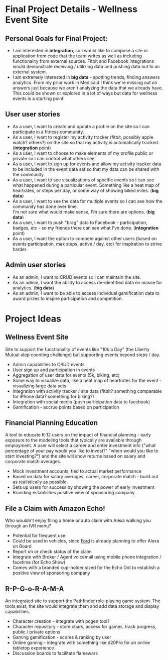 # Final Project Details - Wellness Event Site

## Personal Goals for Final Project:
* I am interested in **integration**, so I would like to compose a site or application from code that the team writes
as well as including functionality from external sources.  Fitbit and Facebook integrations would demonstrate 
receiving / utilizing data and pushing data out to an external system.
* I am extremely interested in **big data** - spotting trends, finding answers analytics.  From my prior work in 
Medicaid I think we're missing out on answers just because we aren't analyzing the data that we already have.  
This could be shown or explored in a lot of ways but data for wellness events is a starting point.

## User user stories
* As a user, I want to create and update a profile on the site so I can participate in a fitness community.
* As a user, I want to register my activity tracker (fitbit, possibly apple watch? others?) on the site so that 
my activity is automatically tracked. (**integration** point)
* As a user, I want to choose to make elements of my profile public or private so I can control what others see
* As a user, I want to sign up for events and allow my activity tracker data to be included in the event data set
so that my data can be shared with the community.
* As a user, I want to see visualizations of specific events so I can see what happened during a particular event.
Something like a heat map of heartrates, or steps per day, or some way of showing biked miles. (**big data**)
* As a user, I want to see the data for multiple events so I can see how the community has done over time.  
I'm not sure what would make sense, I'm sure there are options. (**big data**)
* As a user, I want to push "brag" data to Facebook - participation, badges, etc - so my friends there can see
what I've done. (**integration** point)
* As a user, I want the option to compete against other users (based on events participation, max steps, 
active / day, etc) for inspiration to strive harder.

## Admin user stories
* As an admin, I want to CRUD events so I can maintain the site.
* As an admin, I want the ability to access de-identified data en masse for analytics. (**big data**) 
* As an admin, I want to be able to access individual gamification data to award prizes to inspire participation
and competition.

# Project Ideas

## Wellness Event Site
Site to support the functionality of events like "10k a Day" (the Liberty Mutual step counting challenge) but supporting events beyond steps / day.
* Admin capabilities to CRUD events
* User sign up and participation in events
* Aggregation of user data for events (5k, biking, etc)
* Some way to visualize data, like a heat map of heartrates for the event - visualizing large data sets
* Integration with activity tracker / site data (fitbit? something comparable for iPhone data? something for biking?)
* Integration with social media (push participation data to facebook)
* Gamification - accrue points based on participation

## Financial Planning Education
A tool to educate K-12 users on the impact of financial planning - early exposure to the modeling tools that 
typically are available through employment.  A user will select a career and enter investment info ("what percentage of your pay would you like to invest?"  "when would you like to start investing?") and the site will show returns based on salary and corporate match averages.
* Mock investment accounts, tied to actual market performance
* Based on data for salary averages, career, corporate match - build out as realistically as possible
* Sets up users for success by showing the power of early investment
* Branding establishes positive view of sponsoring company

## File a Claim with Amazon Echo!
Who wouldn't enjoy filing a home or auto claim with Alexa walking you through an IVR menu?
* Potential for frequent use
* Could be used in vehicles, since [Ford](https://www.theverge.com/ces/2017/1/4/14173324/ford-amazon-echo-alexa-integration-ces-2017) is already planning to offer Alexa on Board
* Report on or check status of the claim
* Integrate with Broker / Agent voicemail using mobile phone integration / facetime (for Echo Show)
* Comes with a branded cup-holder sized for the Echo Dot to establish a positive view of sponsoring company

## R-P-G-o-R-A-M-A
An integrated site to support the Pathfinder role-playing game system.  The tools exist, the site would integrate them and add data storage and display capabilities.
* Character creation - integrate with pcgen tool?
* Character repository - store chars, access for games, track progress, public / private options
* Gaming gamification - scores & ranking by user
* Online gaming - integrate with something like d20Pro for an online tabletop experience
* Discussion boards to facilitate flamewars
